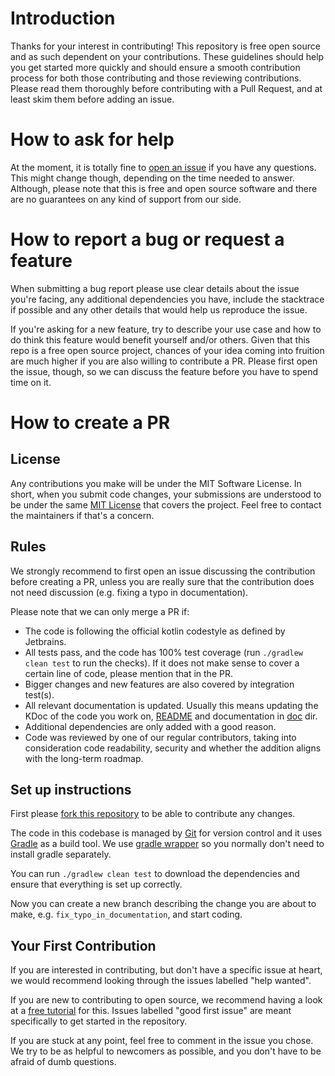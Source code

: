 # Introduction

Thanks for your interest in contributing! This repository is free open source and as such dependent on your contributions. These guidelines should help you get started more quickly and should ensure a smooth contribution process for both those contributing and those reviewing contributions. Please read them thoroughly before contributing with a Pull Request, and at least skim them before adding an issue.

# How to ask for help

At the moment, it is totally fine to [open an issue](https://github.com/serpro69/kotlin-faker/issues/new) if you have any questions. This might change though, depending on the time needed to answer. Although, please note that this is free and open source software and there are no guarantees on any kind of support from our side.

# How to report a bug or request a feature

When submitting a bug report please use clear details about the issue you're facing, any additional dependencies you have, include the stacktrace if possible and any other details that would help us reproduce the issue.

If you're asking for a new feature, try to describe your use case and how to do think this feature would benefit yourself and/or others. Given that this repo is a free open source project, chances of your idea coming into fruition are much higher if you are also willing to contribute a PR. Please first open the issue, though, so we can discuss the feature before you have to spend time on it.

# How to create a PR

## License

Any contributions you make will be under the MIT Software License. In short, when you submit code changes, your submissions are understood to be under the same [MIT License](./LICENCE.md) that covers the project. Feel free to contact the maintainers if that's a concern.

## Rules

We strongly recommend to first open an issue discussing the contribution before creating a PR, unless you are really sure that the contribution does not need discussion (e.g. fixing a typo in documentation).

Please note that we can only merge a PR if:

* The code is following the official kotlin codestyle as defined by Jetbrains.
* All tests pass, and the code has 100% test coverage (run `./gradlew clean test` to run the checks). If it does not make sense to cover a certain line of code, please mention that in the PR.
* Bigger changes and new features are also covered by integration test(s).
* All relevant documentation is updated. Usually this means updating the KDoc of the code you work on, [README](README.md) and documentation in [doc](doc) dir.
* Additional dependencies are only added with a good reason.
* Code was reviewed by one of our regular contributors, taking into consideration code readability, security and whether the addition aligns with the long-term roadmap.

## Set up instructions

First please [fork this repository](https://docs.github.com/en/github/getting-started-with-github/fork-a-repo) to be able to contribute any changes.

The code in this codebase is managed by [Git](https://git-scm.com/) for version control and it uses [Gradle](https://gradle.org/) as a build tool. We use [gradle wrapper](https://docs.gradle.org/current/userguide/gradle_wrapper.html) so you normally don't need to install gradle separately.

You can run `./gradlew clean test` to download the dependencies and ensure that everything is set up correctly.

Now you can create a new branch describing the change you are about to make, e.g. `fix_typo_in_documentation`, and start coding.

## Your First Contribution

If you are interested in contributing, but don't have a specific issue at heart, we would recommend looking through the issues labelled "help wanted".

If you are new to contributing to open source, we recommend having a look at a [free tutorial](http://makeapullrequest.com/) for this. Issues labelled "good first issue" are meant specifically to get started in the repository.

If you are stuck at any point, feel free to comment in the issue you chose. We try to be as helpful to newcomers as possible, and you don't have to be afraid of dumb questions.

